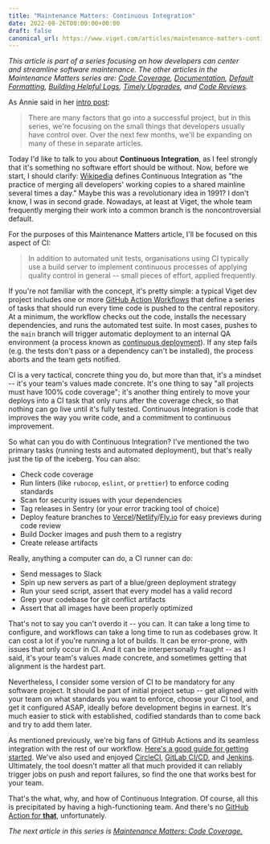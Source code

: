 ```yaml
---
title: "Maintenance Matters: Continuous Integration"
date: 2022-08-26T00:00:00+00:00
draft: false
canonical_url: https://www.viget.com/articles/maintenance-matters-continuous-integration/
---
```


*This article is part of a series focusing on how developers can center
and streamline software maintenance. The other articles in the
Maintenance Matters series are: [Code
Coverage](https://www.viget.com/articles/maintenance-matters-code-coverage/),
[Documentation](https://www.viget.com/articles/maintenance-matters-documentation/),
[Default
Formatting](https://www.viget.com/articles/maintenance-matters-default-formatting/), [Building
Helpful
Logs](https://www.viget.com/articles/maintenance-matters-helpful-logs/),
[Timely
Upgrades](https://www.viget.com/articles/maintenance-matters-timely-upgrades/),
and [Code
Reviews](https://www.viget.com/articles/maintenance-matters-code-reviews/).*

As Annie said in her [intro
post](https://www.viget.com/articles/maintenance-matters/):

> There are many factors that go into a successful project, but in this
> series, we're focusing on the small things that developers usually
> have control over. Over the next few months, we'll be expanding on
> many of these in separate articles.

Today I'd like to talk to you about **Continuous Integration**, as I
feel strongly that it's something no software effort should be without.
Now, before we start, I should clarify:
[Wikipedia](https://en.wikipedia.org/wiki/Continuous_integration)
defines Continuous Integration as "the practice of merging all
developers' working copies to a shared mainline several times a day."
Maybe this was a revolutionary idea in 1991? I don't know, I was in
second grade. Nowadays, at least at Viget, the whole team frequently
merging their work into a common branch is the noncontroversial default.

For the purposes of this Maintenance Matters article, I'll be focused on
this aspect of CI:

> In addition to automated unit tests, organisations using CI typically
> use a build server to implement continuous processes of applying
> quality control in general -- small pieces of effort, applied
> frequently.

If you're not familiar with the concept, it's pretty simple: a typical
Viget dev project includes one or more [GitHub Action
Workflows](https://docs.github.com/en/actions/using-workflows/workflow-syntax-for-github-actions)
that define a series of tasks that should run every time code is pushed
to the central repository. At a minimum, the workflow checks out the
code, installs the necessary dependencies, and runs the automated test
suite. In most cases, pushes to the `main` branch will trigger automatic
deployment to an internal QA environment (a process known as [continuous
deployment](https://en.wikipedia.org/wiki/Continuous_deployment)). If
any step fails (e.g. the tests don't pass or a dependency can't be
installed), the process aborts and the team gets notified.

CI is a very tactical, concrete thing you do, but more than that, it's a
mindset -- it's your team's values made concrete. It's one thing to say
"all projects must have 100% code coverage"; it's another thing entirely
to move your deploys into a CI task that only runs after the coverage
check, so that nothing can go live until it's fully tested. Continuous
Integration is code that improves the way you write code, and a
commitment to continuous improvement.

So what can you do with Continuous Integration? I've mentioned the two
primary tasks (running tests and automated deployment), but that's
really just the tip of the iceberg. You can also:

-   Check code coverage
-   Run linters (like `rubocop`, `eslint`, or `prettier`) to enforce
    coding standards
-   Scan for security issues with your dependencies
-   Tag releases in Sentry (or your error tracking tool of choice)
-   Deploy feature branches to
    [Vercel](https://vercel.com/)/[Netlify](https://www.netlify.com/)/[Fly.io](https://fly.io/)
    for easy previews during code review
-   Build Docker images and push them to a registry
-   Create release artifacts

Really, anything a computer can do, a CI runner can do:

-   Send messages to Slack
-   Spin up new servers as part of a blue/green deployment strategy
-   Run your seed script, assert that every model has a valid record
-   Grep your codebase for git conflict artifacts
-   Assert that all images have been properly optimized

That's not to say you can't overdo it -- you can. It can take a long
time to configure, and workflows can take a long time to run as
codebases grow. It can cost a lot if you're running a lot of builds. It
can be error-prone, with issues that only occur in CI. And it can be
interpersonally fraught -- as I said, it's your team's values made
concrete, and sometimes getting that alignment is the hardest part.

Nevertheless, I consider some version of CI to be mandatory for any
software project. It should be part of initial project setup -- get
aligned with your team on what standards you want to enforce, choose
your CI tool, and get it configured ASAP, ideally before development
begins in earnest. It's much easier to stick with established, codified
standards than to come back and try to add them later.

As mentioned previously, we're big fans of GitHub Actions and its
seamless integration with the rest of our workflow. [Here's a good guide
for getting started](https://docs.github.com/en/actions/quickstart).
We've also used and enjoyed [CircleCI](https://circleci.com/), [GitLab
CI/CD](https://docs.gitlab.com/ee/ci/), and
[Jenkins](https://www.jenkins.io/). Ultimately, the tool doesn't matter
all that much provided it can reliably trigger jobs on push and report
failures, so find the one that works best for your team.

That's the what, why, and how of Continuous Integration. Of course, all
this is precipitated by having a high-functioning team. And there's no
[GitHub Action for
**that**](https://github.com/marketplace?type=actions&query=good+development+team),
unfortunately.

*The next article in this series is [Maintenance Matters: Code
Coverage.](https://www.viget.com/articles/maintenance-matters-code-coverage/)*
